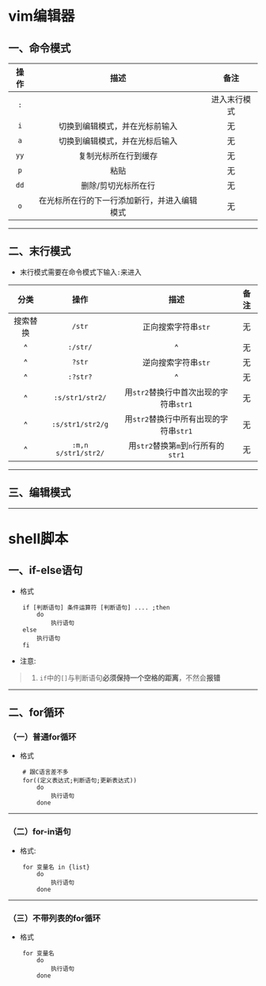 # vim编辑器

## 一、命令模式

|操作|描述|备注|
|:---:|:---:|:---:|
|`:`||进入末行模式|无|
|`i`|切换到编辑模式，并在光标前输入|无|
|`a`|切换到编辑模式，并在光标后输入|无|
|`yy`|复制光标所在行到缓存|无|
|`p`|粘贴|无|
|`dd`|删除/剪切光标所在行|无|
|`o`|在光标所在行的下一行添加新行，并进入编辑模式|无|

---

## 二、末行模式

+ 末行模式需要在命令模式下输入`:`来进入

|分类|操作|描述|备注|
|:---:|:---:|:---:|:---:|
|搜索替换|`/str`|正向搜索字符串`str`|无|
|^|`:/str/`|^|无|
|^|`?str`|逆向搜索字符串`str`|无|
|^|`:?str?`|^|无|
|^|`:s/str1/str2/`|用`str2`替换行中首次出现的字符串`str1`|无|
|^|`:s/str1/str2/g`|用`str2`替换行中所有出现的字符串`str1`|无|
|^|`:m,n s/str1/str2/`|用`str2`替换第`m`到`n`行所有的`str1`|无|

---

## 三、编辑模式



---

# shell脚本

## 一、if-else语句

+ 格式
~~~shell
    if [判断语句] 条件运算符 [判断语句] .... ;then
        do
            执行语句
    else
        执行语句
    fi
~~~
+ 注意:
> 1. `if`中的`[]`与判断语句**必须保持一个空格的距离**，不然会**报错**

---

## 二、for循环


### （一）普通for循环

+ 格式
~~~shell
    # 跟C语言差不多
    for((定义表达式;判断语句;更新表达式))
        do
            执行语句
        done
~~~

---

### （二）for-in语句

+ 格式:
~~~shell
    for 变量名 in {list}
        do
            执行语句
        done
~~~

---

### （三）不带列表的for循环

+ 格式
~~~shell
    for 变量名
        do
            执行语句
        done
~~~

